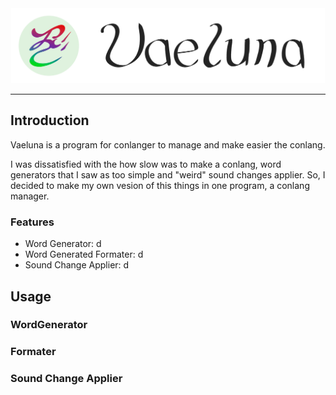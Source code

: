 <div align="center">
    <img src=".\arts\logo.png" height=120>
</div>

------------------------

## Introduction
Vaeluna is a program for conlanger to manage and make easier the conlang.

I was dissatisfied with the how slow was to make a conlang, word generators that I saw as too simple and "weird" sound changes applier. So, I decided to make my own vesion of this things in one program, a conlang manager.

### Features
 * Word Generator: d
 * Word Generated Formater: d
 * Sound Change Applier: d

## Usage
### WordGenerator

### Formater


### Sound Change Applier

